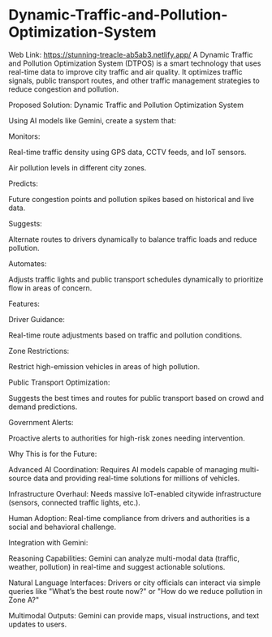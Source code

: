 # Dynamic-Traffic-and-Pollution-Optimization-System

Web Link: https://stunning-treacle-ab5ab3.netlify.app/
A Dynamic Traffic and Pollution Optimization System (DTPOS) is a smart technology that uses real-time data to improve city traffic and air quality. It optimizes traffic signals, public transport routes, and other traffic management strategies to reduce congestion and pollution.

Proposed Solution: Dynamic Traffic and Pollution Optimization System

Using AI models like Gemini, create a system that:

Monitors:

Real-time traffic density using GPS data, CCTV feeds, and IoT sensors.

Air pollution levels in different city zones.

Predicts:

Future congestion points and pollution spikes based on historical and live data.

Suggests:

Alternate routes to drivers dynamically to balance traffic loads and reduce pollution.

Automates:

Adjusts traffic lights and public transport schedules dynamically to prioritize flow in areas of concern.

Features:

Driver Guidance:

Real-time route adjustments based on traffic and pollution conditions.

Zone Restrictions:

Restrict high-emission vehicles in areas of high pollution.

Public Transport Optimization:

Suggests the best times and routes for public transport based on crowd and demand predictions.

Government Alerts:

Proactive alerts to authorities for high-risk zones needing intervention.

Why This is for the Future:

Advanced AI Coordination: Requires AI models capable of managing multi-source data and providing real-time solutions for millions of vehicles.

Infrastructure Overhaul: Needs massive IoT-enabled citywide infrastructure (sensors, connected traffic lights, etc.).

Human Adoption: Real-time compliance from drivers and authorities is a social and behavioral challenge.

Integration with Gemini:

Reasoning Capabilities: Gemini can analyze multi-modal data (traffic, weather, pollution) in real-time and suggest actionable solutions.

Natural Language Interfaces: Drivers or city officials can interact via simple queries like "What’s the best route now?" or "How do we reduce pollution in Zone A?"

Multimodal Outputs: Gemini can provide maps, visual instructions, and text updates to users.
